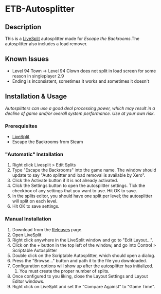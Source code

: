 # ETB-Autosplitter

## Description
This is a [LiveSplit](https://livesplit.org/) autosplitter made for *Escape the Backrooms*.The autosplitter also includes a load remover.

## Known Issues
- Level 94 Town -> Level 94 Clown does not split in load screen for some reason in singleplayer 2.9
- Ending is inconsistent, sometimes it works and sometimes it doesn't

## Installation & Usage
*Autosplitters can use a good deal processing power, which may result in a decline of game and/or overall system performance. Use at your own risk.*

### Prerequisites
- [LiveSplit](https://livesplit.org/)
- Escape the Backrooms from Steam

### "Automatic" Installation
1. Right click Livesplit > Edit Splits
2. Type "Escape the Backrooms" into the game name. The window should update to say "Auto splitter and load removal is available by Xero".
3. Click the Activate button if it is not already activated. 
4. Click the Settings button to open the autosplitter settings. Tick the checkbox of any settings that you want to use. Hit OK to save.
6. In the splits editor, you should have one split per level; the autosplitter will split on each level.
7. Hit OK to save settings.

### Manual Installation
1. Download from the [Releases](https://github.com/jonetiz/ETB-Autosplitter/releases) page.
2. Open LiveSplit
3. Right click anywhere in the LiveSplit window and go to "Edit Layout...".
4. Click on the + button in the top left of the window, and go into Control > Scriptable Autosplitter
5. Double click on the Scriptable Autosplitter, which should open a dialog.
6. Press the "Browse..." button and path it to the file you downloaded.
7. Configuration options will show up after the autosplitter has initialized.
    1. You must create the proper number of splits.
8. Once configured to you liking, close the Layout Settings and Layout Editor windows.
9. Right click on LiveSplit and set the "Compare Against" to "Game Time".
